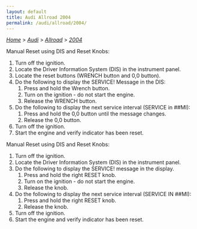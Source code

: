 ```yaml
---
layout: default
title: Audi Allroad 2004
permalink: /audi/allroad/2004/
---
```

[*Home*](/) > [*Audi*](/audi/) > [*Allroad*](/audi/allroad/) > [*2004*](/audi/allroad/2004/)

Manual Reset using DIS and Reset Knobs:
1. Turn off the ignition.
2. Locate the Driver Information System (DIS) in the instrument panel.
3. Locate the reset buttons (WRENCH button and 0,0 button).
4. Do the following to display the SERVICE! Message in the DIS:
    1. Press and hold the Wrench button.
    2. Turn on the ignition - do not start the engine.
    3. Release the WRENCH button.
5. Do the following to display the next service interval (SERVICE in ##MI):
    1. Press and hold the 0,0 button until the message changes.
    2. Release the 0,0 button.
6. Turn off the ignition.
7. Start the engine and verify indicator has been reset.

Manual Reset using DIS and Reset Knobs:
1. Turn off the ignition.
2. Locate the Driver Information System (DIS) in the instrument panel.
3. Do the following to display the SERVICE! message in the display.
    1. Press and hold the right RESET knob.
    2. Turn on the ignition - do not start the engine.
    3. Release the knob.
4. Do the following to display the next service interval (SERVICE IN ##MI):
    1. Press and hold the right RESET knob.
    2. Release the knob.
5. Turn off the ignition.
6. Start the engine and verify indicator has been reset.
